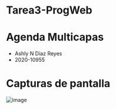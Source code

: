 # Tarea3-ProgWeb
# Agenda Multicapas

*  Ashly N Diaz Reyes
*  2020-10955


 
  
  # Capturas de pantalla
  ![image](captu.png)
  


  
